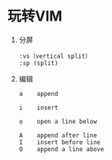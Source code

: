 # **玩转VIM**

1. 分屏

   ```
   :vs（vertical split） 
   :sp (split)
   ```

2. 编辑

   ```
   a 	append
   
   i 	insert
   
   o 	open a line below
   
   A 	append after line
   I	insert before line
   O 	append a line above
   ```

   

